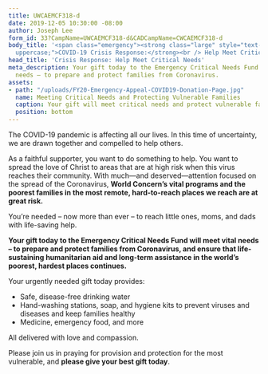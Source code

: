 ```yaml
---
title: UWCAEMCF318-d
date: 2019-12-05 10:30:00 -08:00
author: Joseph Lee
form_id: 33?CampName=UWCAEMCF318-d&CADCampName=CWCAEMCF318-d
body_title: '<span class="emergency"><strong class="large" style="text-transform:
  uppercase;">COVID-19 Crisis Response:</strong><br /> Help Meet Critical Needs</span>'
head_title: 'Crisis Response: Help Meet Critical Needs'
meta_description: Your gift today to the Emergency Critical Needs Fund will meet vital
  needs – to prepare and protect families from Coronavirus.
assets:
- path: "/uploads/FY20-Emergency-Appeal-COVID19-Donation-Page.jpg"
  name: Meeting Critical Needs and Protecting Vulnerable Families
  caption: Your gift will meet critical needs and protect vulnerable families.
  position: bottom
---
```


The COVID-19 pandemic is affecting all our lives. In this time of uncertainty, we are drawn together and compelled to help others.  

As a faithful supporter, you want to do something to help. You want to spread the love of Christ to areas that are at high risk when this virus reaches their community. With much—and deserved—attention focused on the spread of the Coronavirus, **World Concern’s vital programs and the poorest families in the most remote, hard-to-reach places we reach are at great risk.**  

You’re needed – now more than ever – to reach little ones, moms, and dads with life-saving help.  

**Your gift today to the Emergency Critical Needs Fund will meet vital needs – to prepare and protect families from Coronavirus, and ensure that life-sustaining humanitarian aid and long-term assistance in the world’s poorest, hardest places continues.**  

Your urgently needed gift today provides: 

* Safe, disease-free drinking water 
* Hand-washing stations, soap, and hygiene kits to prevent viruses and diseases and keep families healthy 
* Medicine, emergency food, and more 

All delivered with love and compassion.  

Please join us in praying for provision and protection for the most vulnerable, and **please give your best gift today**.
